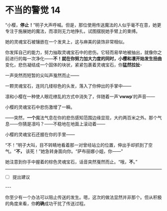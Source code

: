 # 不当的警觉 14

“小樱，**停止！**”明子大声呼喊。但是，那位使用传送魔法的人似乎毫不在意，她更专注于施展她的魔法，而凛则无力地挣扎，试图摆脱她手臂上的束缚。

她的灵魂宝石被镶嵌在一个发夹上，这与麻美的装饰非常相似。

你发挥自己的能力，努力抽取灵魂宝石中的悲伤。它轻而易举地被抽出，就像你之前进行的每一次净化——**不！**就在你努力加大力度的同时，小樱和凛开始发生**扭曲**变化，悲伤凝结成一个固体的块状，紧紧包裹着灵魂宝石，你**猛然拉扯**-

一声突然而短暂的尖叫声戛然而止——

一颗灵魂宝石，连同几缕棕色的头发，落入了你伸出的手掌中——

凛和小樱在一种使人眼花缭乱的方式中消失了，伴随着一声‘**vwwp**’的声音——

小樱的灵魂宝石中悲伤激增了一瞬。

——突然，**一个**魔法气息在你的悲伤感知范围边缘显现，大约两百米之外。那个气息——你猜是凛吗？——不稳地在地面上滚动着——

小樱的灵魂宝石还握在你的手里——

“不！”明子大叫，目不转睛地看着那一对曾经站立的位置，伸出手却抓到了空气。“**不，** 该死！”她急转身面向你。“萨布丽娜小姐，你——”

她注意到你手中握着的棕色灵魂宝石，话音突然戛然而止。“哦，**不**。”

---

- [ ] 提出建议

---​

你至少有一个办法可以阻止传送的发生。嗯，这次的做法显然并非那个。但从积极的角度来看，你**的确**成功干扰了传送过程。
